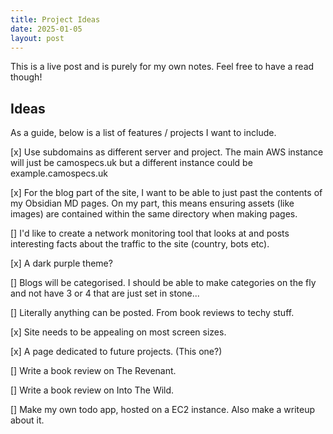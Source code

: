 ```yaml
---
title: Project Ideas
date: 2025-01-05
layout: post
---
```

This is a live post and is purely for my own notes. Feel free to have a read though!

## Ideas

As a guide, below is a list of features / projects I want to include.

[x] Use subdomains as different server and project. The main AWS instance will just be camospecs.uk but a different instance could be   example.camospecs.uk

[x] For the blog part of the site, I want to be able to just past the contents of my Obsidian MD pages. On my part, this means ensuring assets (like images) are contained within the same directory when making pages.

[] I'd like to create a network monitoring tool that looks at and posts interesting facts about the traffic to the site (country, bots etc).
    
[x] A dark purple theme?
    
[] Blogs will be categorised. I should be able to make categories on the fly and not have 3 or 4 that are just set in stone...
    
[] Literally anything can be posted. From book reviews to techy stuff.

[x] Site needs to be appealing on most screen sizes.

[x] A page dedicated to future projects. (This one?)

[] Write a book review on The Revenant.

[] Write a book review on Into The Wild.

[] Make my own todo app, hosted on a EC2 instance. Also make a writeup about it.
